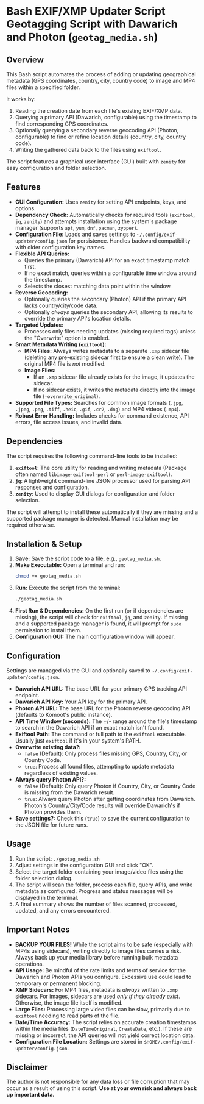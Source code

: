 # Bash EXIF/XMP Updater Script Geotagging Script with Dawarich and Photon (`geotag_media.sh`)

## Overview

This Bash script automates the process of adding or updating geographical metadata (GPS coordinates, country, city, country code) to image and MP4 files within a specified folder.

It works by:
1.  Reading the creation date from each file's existing EXIF/XMP data.
2.  Querying a primary API (Dawarich, configurable) using the timestamp to find corresponding GPS coordinates.
3.  Optionally querying a secondary reverse geocoding API (Photon, configurable) to find or refine location details (country, city, country code).
4.  Writing the gathered data back to the files using `exiftool`.

The script features a graphical user interface (GUI) built with `zenity` for easy configuration and folder selection.

## Features

* **GUI Configuration:** Uses `zenity` for setting API endpoints, keys, and options.
* **Dependency Check:** Automatically checks for required tools (`exiftool`, `jq`, `zenity`) and attempts installation using the system's package manager (supports `apt`, `yum`, `dnf`, `pacman`, `zypper`).
* **Configuration File:** Loads and saves settings to `~/.config/exif-updater/config.json` for persistence. Handles backward compatibility with older configuration key names.
* **Flexible API Queries:**
    * Queries the primary (Dawarich) API for an exact timestamp match first.
    * If no exact match, queries within a configurable time window around the timestamp.
    * Selects the closest matching data point within the window.
* **Reverse Geocoding:**
    * Optionally queries the secondary (Photon) API if the primary API lacks country/city/code data.
    * Optionally *always* queries the secondary API, allowing its results to override the primary API's location details.
* **Targeted Updates:**
    * Processes only files needing updates (missing required tags) unless the "Overwrite" option is enabled.
* **Smart Metadata Writing (`exiftool`):**
    * **MP4 Files:** Always writes metadata to a separate `.xmp` sidecar file (deleting any pre-existing sidecar first to ensure a clean write). The original MP4 file is *not* modified.
    * **Image Files:**
        * If an `.xmp` sidecar file already exists for the image, it updates the sidecar.
        * If no sidecar exists, it writes the metadata directly into the image file (`-overwrite_original`).
* **Supported File Types:** Searches for common image formats (`.jpg`, `.jpeg`, `.png`, `.tiff`, `.heic`, `.gif`, `.cr2`, `.dng`) and MP4 videos (`.mp4`).
* **Robust Error Handling:** Includes checks for command existence, API errors, file access issues, and invalid data.

## Dependencies

The script requires the following command-line tools to be installed:

1.  **`exiftool`**: The core utility for reading and writing metadata (Package often named `libimage-exiftool-perl` or `perl-image-exiftool`).
2.  **`jq`**: A lightweight command-line JSON processor used for parsing API responses and configuration.
3.  **`zenity`**: Used to display GUI dialogs for configuration and folder selection.

The script will attempt to install these automatically if they are missing and a supported package manager is detected. Manual installation may be required otherwise.

## Installation & Setup

1.  **Save:** Save the script code to a file, e.g., `geotag_media.sh`.
2.  **Make Executable:** Open a terminal and run:
    ```bash
    chmod +x geotag_media.sh
    ```
3.  **Run:** Execute the script from the terminal:
    ```bash
    ./geotag_media.sh
    ```
4.  **First Run & Dependencies:** On the first run (or if dependencies are missing), the script will check for `exiftool`, `jq`, and `zenity`. If missing and a supported package manager is found, it will prompt for `sudo` permission to install them.
5.  **Configuration GUI:** The main configuration window will appear.

## Configuration

Settings are managed via the GUI and optionally saved to `~/.config/exif-updater/config.json`.

* **Dawarich API URL:** The base URL for your primary GPS tracking API endpoint.
* **Dawarich API Key:** Your API key for the primary API.
* **Photon API URL:** The base URL for the Photon reverse geocoding API (defaults to Komoot's public instance).
* **API Time Window (seconds):** The +/- range around the file's timestamp to search in the Dawarich API if an exact match isn't found.
* **Exiftool Path:** The command or full path to the `exiftool` executable. Usually just `exiftool` if it's in your system's PATH.
* **Overwrite existing data?:**
    * `false` (Default): Only process files missing GPS, Country, City, or Country Code.
    * `true`: Process all found files, attempting to update metadata regardless of existing values.
* **Always query Photon API?:**
    * `false` (Default): Only query Photon if Country, City, or Country Code is missing from the Dawarich result.
    * `true`: Always query Photon after getting coordinates from Dawarich. Photon's Country/City/Code results will override Dawarich's if Photon provides them.
* **Save settings?:** Check this (`true`) to save the current configuration to the JSON file for future runs.

## Usage

1.  Run the script: `./geotag_media.sh`
2.  Adjust settings in the configuration GUI and click "OK".
3.  Select the target folder containing your image/video files using the folder selection dialog.
4.  The script will scan the folder, process each file, query APIs, and write metadata as configured. Progress and status messages will be displayed in the terminal.
5.  A final summary shows the number of files scanned, processed, updated, and any errors encountered.

## Important Notes

* **BACKUP YOUR FILES!** While the script aims to be safe (especially with MP4s using sidecars), writing directly to image files carries a risk. Always back up your media library before running bulk metadata operations.
* **API Usage:** Be mindful of the rate limits and terms of service for the Dawarich and Photon APIs you configure. Excessive use could lead to temporary or permanent blocking.
* **XMP Sidecars:** For MP4 files, metadata is *always* written to `.xmp` sidecars. For images, sidecars are used *only if they already exist*. Otherwise, the image file itself is modified.
* **Large Files:** Processing large video files can be slow, primarily due to `exiftool` needing to read parts of the file.
* **Date/Time Accuracy:** The script relies on accurate creation timestamps within the media files (`DateTimeOriginal`, `CreateDate`, etc.). If these are missing or incorrect, the API queries will not yield correct location data.
* **Configuration File Location:** Settings are stored in `$HOME/.config/exif-updater/config.json`.

## Disclaimer
The author is not responsible for any data loss or file corruption that may occur as a result of using this script. **Use at your own risk and always back up important data.**

